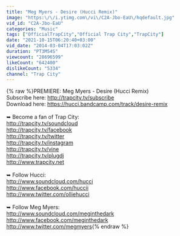 ```yaml
---
title: "Meg Myers - Desire (Hucci Remix)"
image: "https:\/\/i.ytimg.com\/vi\/C2A-Jbo-EaU\/hqdefault.jpg"
vid_id: "C2A-Jbo-EaU"
categories: "Music"
tags: ["OfficialTrapCity","Official Trap City","TrapCity"]
date: "2021-10-15T06:20:40+03:00"
vid_date: "2014-03-04T17:03:02Z"
duration: "PT3M54S"
viewcount: "28696599"
likeCount: "642400"
dislikeCount: "5334"
channel: "Trap City"
---
```

{% raw %}PREMIERE: Meg Myers - Desire (Hucci Remix)<br />Subscribe here: <a rel="nofollow" target="blank" href="http://trapcity.tv/subscribe">http://trapcity.tv/subscribe</a><br />Download here: <a rel="nofollow" target="blank" href="https://hucci.bandcamp.com/track/desire-remix">https://hucci.bandcamp.com/track/desire-remix</a><br /><br />➥ Become a fan of Trap City:<br /><a rel="nofollow" target="blank" href="http://trapcity.tv/soundcloud">http://trapcity.tv/soundcloud</a><br /><a rel="nofollow" target="blank" href="http://trapcity.tv/facebook">http://trapcity.tv/facebook</a><br /><a rel="nofollow" target="blank" href="http://trapcity.tv/twitter">http://trapcity.tv/twitter</a><br /><a rel="nofollow" target="blank" href="http://trapcity.tv/instagram">http://trapcity.tv/instagram</a><br /><a rel="nofollow" target="blank" href="http://trapcity.tv/vine">http://trapcity.tv/vine</a><br /><a rel="nofollow" target="blank" href="http://trapcity.tv/plugdj">http://trapcity.tv/plugdj</a><br /><a rel="nofollow" target="blank" href="http://www.trapcity.net">http://www.trapcity.net</a><br /><br />➥ Follow Hucci:<br /><a rel="nofollow" target="blank" href="http://www.soundcloud.com/hucci">http://www.soundcloud.com/hucci</a><br /><a rel="nofollow" target="blank" href="http://www.facebook.com/huccii">http://www.facebook.com/huccii</a><br /><a rel="nofollow" target="blank" href="http://www.twitter.com/olliehucci">http://www.twitter.com/olliehucci</a><br /><br />➥ Follow Meg Myers:<br /><a rel="nofollow" target="blank" href="http://www.soundcloud.com/meginthedark">http://www.soundcloud.com/meginthedark</a><br /><a rel="nofollow" target="blank" href="http://www.facebook.com/meginthedark">http://www.facebook.com/meginthedark</a><br /><a rel="nofollow" target="blank" href="http://www.twitter.com/megmyers">http://www.twitter.com/megmyers</a>{% endraw %}
